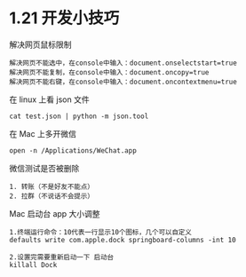 # 1.21 开发小技巧

解决网页鼠标限制

```
解决网页不能选中，在console中输入：document.onselectstart=true
解决网页不能复制，在console中输入：document.oncopy=true
解决网页不能右键，在console中输入：document.oncontextmenu=true
```

在 linux 上看 json 文件

```
cat test.json | python -m json.tool
```

在 Mac 上多开微信

```
open -n /Applications/WeChat.app
```

微信测试是否被删除

```
1. 转账（不是好友不能点）
2. 拉群（不说话不会提示）
```

 Mac 启动台 app 大小调整

```
1.终端运行命令：10代表一行显示10个图标，几个可以自定义
defaults write com.apple.dock springboard-columns -int 10

2.设置完需要重新启动一下 启动台
killall Dock
```




